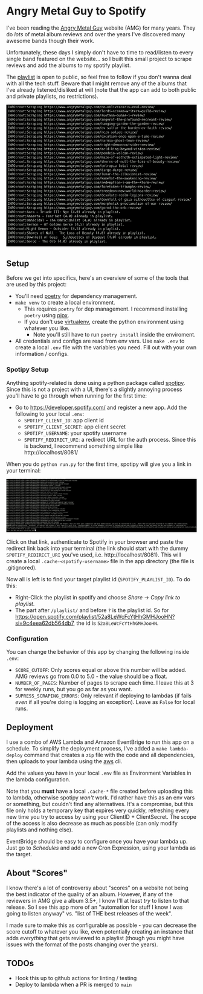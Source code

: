 # Angry Metal Guy to Spotify

I've been reading the [Angry Metal Guy](https://www.angrymetalguy.com/) website (AMG) for many years. They do _lots_ of metal album reviews and over the years I've discovered many awesome bands though their work.

Unfortunately, these days I simply don't have to time to read/listen to every single band featured on the website... so I built this small project to scrape reviews and add the albums to my spotify playlist.

The [playlist](https://open.spotify.com/playlist/52a8LeWcFcYtHhGMHJooHN?si=ccc94e86a9e049f3) is open to public, so feel free to follow if you don't wanna deal with all the tech stuff. Beware that I might remove any of the albums that I've already listened/disliked at will (note that the app can add to both public and private playlists, no restrictions).

![Scraping-Adding-To-Spotify-Image](docs/spotipy-adding.png)

## Setup

Before we get into specifics, here's an overview of some of the tools that are used by this project:

- You'll need [poetry](https://python-poetry.org/) for dependency management.
- `make venv` to create a local environment.
    - This requires `poetry` for dep management. I recommend installing `poetry` using [pipx](https://www.youtube.com/watch?v=FyA4i_dP934).
    - If you don't use [virtualenv](https://virtualenv.pypa.io/en/latest/), create the python environment using whatever you like.
        - Note you'll still have to run `poetry install` inside the enviroment.
- All credentials and configs are read from env vars. Use `make .env` to create a local `.env` file with the variables you need. Fill out with your own information / configs.

### Spotipy Setup

Anything spotify-related is done using a python package called [spotipy](https://github.com/spotipy-dev/spotipy). Since this is not a project with a UI, there's a slightly annoying process you'll have to go through when running for the first time:

- Go to https://developer.spotify.com/ and register a new app. Add the following to your local `.env`:
    - `SPOTIFY_CLIENT_ID`: app client id
    - `SPOTIFY_CLIENT_SECRET`: app client secret
    - `SPOTIFY_USERNAME`: your spotify username
    - `SPOTIFY_REDIRECT_URI`: a redirect URL for the auth process. Since this is backend, I recommend something simple like http://localhost/8081/

When you do `python run.py` for the first time, spotipy will give you a link in your terminal:

![Spotify-Auth-Image](docs/spotipy-auth.png)

Click on that link, authenticate to Spotify in your browser and paste the redirect link back into your terminal (the link should start with the dummy `SPOTIFY_REDIRECT_URI` you've used, i.e. http://localhost/8081). This will create a local `.cache-<spotify-username>` file in the app directory (the file is .gitignored).

Now all is left is to find your target playlist id (`SPOTIFY_PLAYLIST_ID`). To do this:
- Right-Click the playlist in spotify and choose _Share_ -> _Copy link to playlist_.
- The part after `/playlist/` and before `?` is the playlist id. So for https://open.spotify.com/playlist/52a8LeWcFcYtHhGMHJooHN?si=9c4eea62db564db7, the id is `52a8LeWcFcYtHhGMHJooHN`.

### Configuration

You can change the behavior of this app by changing the following inside `.env`:

- `SCORE_CUTOFF`: Only scores equal or above this number will be added. AMG reviews go from 0.0 to 5.0 - the value should be a float.
- `NUMBER_OF_PAGES`: Number of pages to scrape each time. I leave this at 3 for weekly runs, but you go as far as you want.
- `SUPRESS_SCRAPING_ERRORS`: Only relevant if deploying to lambdas (if fails _even_ if all you're doing is logging an exception). Leave as `False` for local runs.

## Deployment

I use a combo of AWS Lambda and Amazon EventBrige to run this app on a schedule. To simplify the deployment process, I've added a `make lambda-deploy` command that creates a `zip` file with the code and all dependencies, then uploads to your lambda using the [aws](https://aws.amazon.com/cli/) cli.

Add the values you have in your local `.env` file as Environment Variables in the lambda configuration.

Note that you **must** have a local `.cache-*` file created before uploading this to lambda, otherwise spotipy _won't_ work. I'd rather have this as an env vars or something, but couldn't find any alternatives. It's a compromise, but this file only holds a temporary key that expires very quickly, refreshing every new time you try to access by using your ClientID + ClientSecret. The scope of the access is also decrease as much as possible (can only modify playlists and nothing else).

EventBridge should be easy to configure once you have your lambda up. Just go to _Schedules_ and add a new Cron Expression, using your lambda as the target.

## About "Scores"

I know there's a lot of controversy about "scores" on a website not being the best indicator of the quality of an album. However, if any of the reviewers in AMG give a album 3.5+, I know I'll at least _try_ to listen to that release. So I see this app more of an "automation for stuff I know I was going to listen anyway" vs. "list of THE best releases of the week".

I made sure to make this as configurable as possible - you can decrease the score cutoff to whatever you like, even potentially creating an instance that adds _everything_ that gets reviewed to a playlist (though you might have issues with the format of the posts changing over the years).

## TODOs

- Hook this up to github actions for linting / testing
- Deploy to lambda when a PR is merged to `main`

